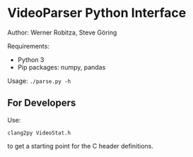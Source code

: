 # VideoParser Python Interface

Author: Werner Robitza, Steve Göring

Requirements:

* Python 3
* Pip packages: numpy, pandas

Usage: `./parse.py -h`

## For Developers

Use:

    clang2py VideoStat.h

to get a starting point for the C header definitions.